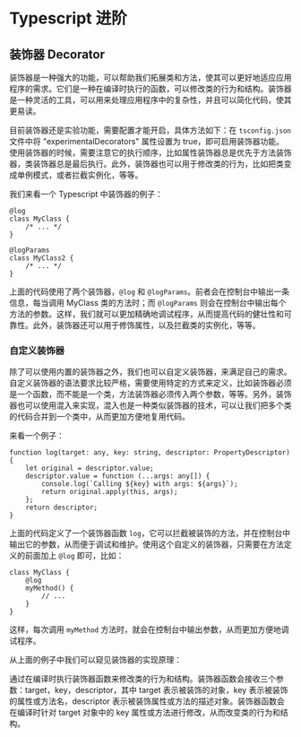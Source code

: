 # Typescript 进阶

## 装饰器 Decorator

装饰器是一种强大的功能，可以帮助我们拓展类和方法，使其可以更好地适应应用程序的需求。它们是一种在编译时执行的函数，可以修改类的行为和结构。装饰器是一种灵活的工具，可以用来处理应用程序中的复杂性，并且可以简化代码，使其更易读。

目前装饰器还是实验功能，需要配置才能开启，具体方法如下：在 `tsconfig.json` 文件中将 "experimentalDecorators" 属性设置为 true，即可启用装饰器功能。使用装饰器的时候，需要注意它的执行顺序，比如属性装饰器总是优先于方法装饰器，类装饰器总是最后执行。此外，装饰器也可以用于修改类的行为，比如把类变成单例模式，或者拦截实例化，等等。

我们来看一个 Typescript 中装饰器的例子：

```tsx
@log
class MyClass {
	/* ... */
}

@logParams
class MyClass2 {
	/* ... */
}
```

上面的代码使用了两个装饰器，`@log` 和 `@logParams`。前者会在控制台中输出一条信息，每当调用 MyClass 类的方法时；而 `@logParams` 则会在控制台中输出每个方法的参数。这样，我们就可以更加精确地调试程序，从而提高代码的健壮性和可靠性。此外，装饰器还可以用于修饰属性，以及拦截类的实例化，等等。

### 自定义装饰器

除了可以使用内置的装饰器之外，我们也可以自定义装饰器，来满足自己的需求。自定义装饰器的语法要求比较严格，需要使用特定的方式来定义，比如装饰器必须是一个函数，而不能是一个类，方法装饰器必须传入两个参数，等等。另外，装饰器也可以使用混入来实现，混入也是一种类似装饰器的技术，可以让我们把多个类的代码合并到一个类中，从而更加方便地复用代码。

来看一个例子：

```tsx
function log(target: any, key: string, descriptor: PropertyDescriptor) {
	let original = descriptor.value;
	descriptor.value = function (...args: any[]) {
		console.log(`Calling ${key} with args: ${args}`);
		return original.apply(this, args);
	};
	return descriptor;
}
```

上面的代码定义了一个装饰器函数 `log`，它可以拦截被装饰的方法，并在控制台中输出它的参数，从而便于调试和维护。使用这个自定义的装饰器，只需要在方法定义的前面加上 `@log` 即可，比如：

```tsx
class MyClass {
	@log
	myMethod() {
		// ...
	}
}
```

这样，每次调用 `myMethod` 方法时，就会在控制台中输出参数，从而更加方便地调试程序。

从上面的例子中我们可以窥见装饰器的实现原理：

通过在编译时执行装饰器函数来修改类的行为和结构。装饰器函数会接收三个参数：target，key，descriptor，其中 target 表示被装饰的对象，key 表示被装饰的属性或方法名，descriptor 表示被装饰属性或方法的描述对象。装饰器函数会在编译时针对 target 对象中的 key 属性或方法进行修改，从而改变类的行为和结构。
